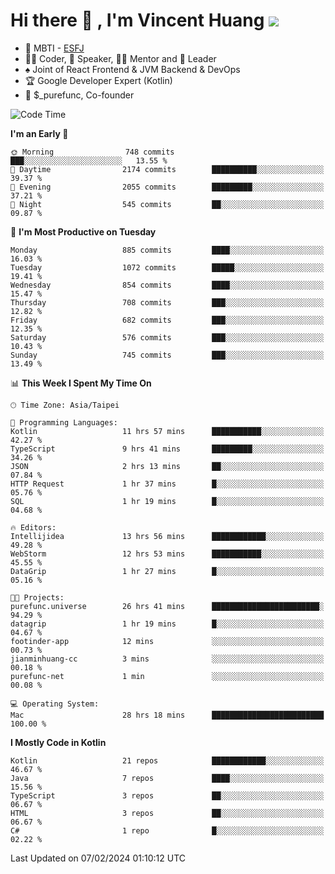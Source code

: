 # Hi there 👋 , I'm Vincent Huang ![](https://komarev.com/ghpvc/?username=Jian-Min-Huang)
- 👀 MBTI - [ESFJ](https://www.16personalities.com/esfj-personality)
- 👨‍💻 Coder, 🎤 Speaker, 👨‍🏫 Mentor and 🚀 Leader
- ♠️ Joint of React Frontend & JVM Backend & DevOps
- 🏆 Google Developer Expert (Kotlin)
- 💼 $_purefunc, Co-founder

<!--START_SECTION:waka-->
![Code Time](http://img.shields.io/badge/Code%20Time-3%2C364%20hrs%2025%20mins-blue)

**I'm an Early 🐤** 

```text
🌞 Morning                748 commits         ███░░░░░░░░░░░░░░░░░░░░░░   13.55 % 
🌆 Daytime                2174 commits        ██████████░░░░░░░░░░░░░░░   39.37 % 
🌃 Evening                2055 commits        █████████░░░░░░░░░░░░░░░░   37.21 % 
🌙 Night                  545 commits         ██░░░░░░░░░░░░░░░░░░░░░░░   09.87 % 
```
📅 **I'm Most Productive on Tuesday** 

```text
Monday                   885 commits         ████░░░░░░░░░░░░░░░░░░░░░   16.03 % 
Tuesday                  1072 commits        █████░░░░░░░░░░░░░░░░░░░░   19.41 % 
Wednesday                854 commits         ████░░░░░░░░░░░░░░░░░░░░░   15.47 % 
Thursday                 708 commits         ███░░░░░░░░░░░░░░░░░░░░░░   12.82 % 
Friday                   682 commits         ███░░░░░░░░░░░░░░░░░░░░░░   12.35 % 
Saturday                 576 commits         ███░░░░░░░░░░░░░░░░░░░░░░   10.43 % 
Sunday                   745 commits         ███░░░░░░░░░░░░░░░░░░░░░░   13.49 % 
```


📊 **This Week I Spent My Time On** 

```text
🕑︎ Time Zone: Asia/Taipei

💬 Programming Languages: 
Kotlin                   11 hrs 57 mins      ███████████░░░░░░░░░░░░░░   42.27 % 
TypeScript               9 hrs 41 mins       █████████░░░░░░░░░░░░░░░░   34.26 % 
JSON                     2 hrs 13 mins       ██░░░░░░░░░░░░░░░░░░░░░░░   07.84 % 
HTTP Request             1 hr 37 mins        █░░░░░░░░░░░░░░░░░░░░░░░░   05.76 % 
SQL                      1 hr 19 mins        █░░░░░░░░░░░░░░░░░░░░░░░░   04.68 % 

🔥 Editors: 
Intellijidea             13 hrs 56 mins      ████████████░░░░░░░░░░░░░   49.28 % 
WebStorm                 12 hrs 53 mins      ███████████░░░░░░░░░░░░░░   45.55 % 
DataGrip                 1 hr 27 mins        █░░░░░░░░░░░░░░░░░░░░░░░░   05.16 % 

🐱‍💻 Projects: 
purefunc.universe        26 hrs 41 mins      ████████████████████████░   94.29 % 
datagrip                 1 hr 19 mins        █░░░░░░░░░░░░░░░░░░░░░░░░   04.67 % 
footinder-app            12 mins             ░░░░░░░░░░░░░░░░░░░░░░░░░   00.73 % 
jianminhuang-cc          3 mins              ░░░░░░░░░░░░░░░░░░░░░░░░░   00.18 % 
purefunc-net             1 min               ░░░░░░░░░░░░░░░░░░░░░░░░░   00.08 % 

💻 Operating System: 
Mac                      28 hrs 18 mins      █████████████████████████   100.00 % 
```

**I Mostly Code in Kotlin** 

```text
Kotlin                   21 repos            ████████████░░░░░░░░░░░░░   46.67 % 
Java                     7 repos             ████░░░░░░░░░░░░░░░░░░░░░   15.56 % 
TypeScript               3 repos             ██░░░░░░░░░░░░░░░░░░░░░░░   06.67 % 
HTML                     3 repos             ██░░░░░░░░░░░░░░░░░░░░░░░   06.67 % 
C#                       1 repo              █░░░░░░░░░░░░░░░░░░░░░░░░   02.22 % 
```




 Last Updated on 07/02/2024 01:10:12 UTC
<!--END_SECTION:waka-->
